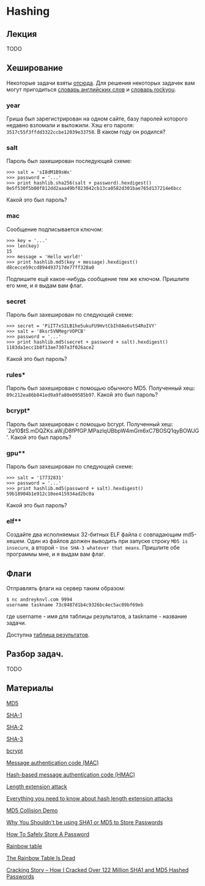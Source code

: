 Hashing
=======

## Лекция

TODO

## Хеширование

Некоторые задачи взяты [отсюда](https://github.com/vpavlenko/ctf-crypto-tasks).
Для решения некоторых задачек вам могут пригодиться [словарь английских слов](http://downloads.skullsecurity.org/passwords/english.txt.bz2) и [словарь rockyou](http://downloads.skullsecurity.org/passwords/rockyou.txt.bz2).

### year

Гриша был зарегистрирован на одном сайте, базу паролей которого недавно взломали и выложили. Хэш его пароля: `3517c55f3ffdd3322ccbe12039e33758`. В каком году он родился?

### salt

Пароль был захеширован последующей схеме:

```
>>> salt = 'sI8dM1B9sWx'
>>> password = '...'
>>> print hashlib.sha256(salt + password).hexdigest()
0e5f530f5b00f812dd2aaa49bf023042cb13ca0582d301bae765d137214e6bcc
```

Какой это был пароль?

### mac

Сообщение подписывается ключом:

```
>>> key = '...'
>>> len(key)
15
>>> message = 'Hello world!'
>>> print hashlib.md5(key + message).hexdigest()
d8cecce59ccd894493717de77ff328a0
```

Подпишите ещё какое-нибудь сообщение тем же ключом. Пришлите его мне, и я выдам вам флаг.

### secret

Пароль был захеширован по следующей схеме:

```
>>> secret = 'PiIT7xSILB1he5ukuFU9HvtCbIh0Ae6vtS4RoIVY'
>>> salt = '8ksr5VNMegrVOPCB'
>>> password = '...'
>>> print hashlib.md5(secret + password + salt).hexdigest()
1183da1ecc1b8f13ae7307a3f026ace2
```

Какой это был пароль?

### rules\*

Пароль был захеширован с помощью обычного MD5.
Полученный хеш: `09c212ea86b841ed9a9fa80e09585b97`.
Какой это был пароль?

### bcrypt\*

Пароль был захеширован с помощью bcrypt.
Полученный хеш: `$2a$10$tS.mDQZKs.aW.jD8fPfGP.MPazlqUBbpW4mGm6xC7BOSQ1qyBOWJG'.
Какой это был пароль?

### gpu\*\*

Пароль был захеширован по следующей схеме:

```
>>> salt = '17732831'
>>> password = '...'
>>> print hashlib.md5(password + salt).hexdigest()
59b18904b1e912c10ee415934ad2bc0a
```

Какой это был пароль?

### elf\*\*

Создайте два исполняемых 32-битных ELF файла с совпадающим md5-хешем.
Один из файлов должен выводить при запуске строку `MD5 is insecure`, а второй - `Use SHA-3 whatever that means`.
Пришлите обе программы мне, и я выдам вам флаг.

## Флаги

Отправлять флаги на сервер таким образом:
```
$ nc andreyknvl.com 9994
username taskname 73c0487d1b4c9326bc4ec5ac09bf69eb
```
где username - имя для таблицы результатов, а taskname - название задачи.

Доступна [таблица результатов](https://andreyknvl.com/mipt-ctf).

## Разбор задач.

TODO

## Материалы

[MD5](https://en.wikipedia.org/wiki/MD5)

[SHA-1](https://en.wikipedia.org/wiki/SHA-1)

[SHA-2](https://en.wikipedia.org/wiki/SHA-2)

[SHA-3](https://en.wikipedia.org/wiki/SHA-3)

[bcrypt](https://en.wikipedia.org/wiki/Bcrypt)

[Message authentication code (MAC)](https://en.wikipedia.org/wiki/Message_authentication_code)

[Hash-based message authentication code (HMAC)](https://en.wikipedia.org/wiki/Hash-based_message_authentication_code)

[Length extension attack](https://en.wikipedia.org/wiki/Length_extension_attack)

[Everything you need to know about hash length extension attacks](https://blog.skullsecurity.org/2012/everything-you-need-to-know-about-hash-length-extension-attacks)

[MD5 Collision Demo](http://www.mathstat.dal.ca/~selinger/md5collision/)

[Why You Shouldn't be using SHA1 or MD5 to Store Passwords](https://www.bentasker.co.uk/blog/security/201-why-you-should-be-asking-how-your-passwords-are-stored)

[How To Safely Store A Password](https://codahale.com/how-to-safely-store-a-password/)

[Rainbow table](https://en.wikipedia.org/wiki/Rainbow_table)

[The Rainbow Table Is Dead](http://blog.ircmaxell.com/2011/08/rainbow-table-is-dead.html)

[Cracking Story – How I Cracked Over 122 Million SHA1 and MD5 Hashed Passwords](http://blog.thireus.com/cracking-story-how-i-cracked-over-122-million-sha1-and-md5-hashed-passwords)

